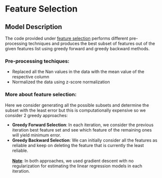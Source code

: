 # Feature Selection

## Model Description
The code provided under [feature selection](./Feature%20Selection/) performs different pre-processing techniques and produces the best subset of features out of the given features list using greedy forward and greedy backward methods.
### Pre-processing techiques: 
- Replaced all the Nan values in the data with the mean value of the
respective column
- Normalized the data using z-score normalization
### More about feature selection:
Here we consider generating all the possible subsets and determine the subset with the least error but this is computationally expensive so we consider 2 greedy approaches: 
- **Greedy Forward Selection**: In each iteration, we consider the previous iteration best feature set and see which feature of the remaining ones will yield minimum error.
- **Greedy Backward Selection**: We can initially consider all the features as reliable and keep on deleting the feature that is currently the least reliable.<br><br>
**<u>Note</u>**: In both approaches, we used gradient descent with no
regularization for estimating the linear regression models in each iteration.